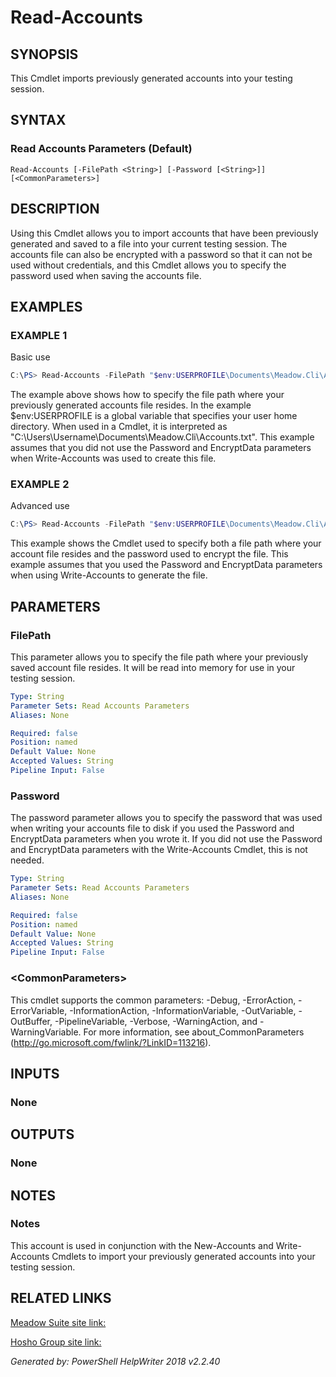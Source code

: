 ﻿# Read-Accounts

## SYNOPSIS
This Cmdlet imports previously generated accounts into your testing session.

## SYNTAX

### Read Accounts Parameters (Default)
```
Read-Accounts [-FilePath <String>] [-Password [<String>]] [<CommonParameters>]
```

## DESCRIPTION
Using this Cmdlet allows you to import accounts that have been previously generated and saved to a file into your current testing session.  The accounts file can also be encrypted with a password so that it can not be used without credentials, and this Cmdlet allows you to specify the password used when saving the accounts file.

## EXAMPLES

### EXAMPLE 1
Basic use
```powershell
C:\PS> Read-Accounts -FilePath "$env:USERPROFILE\Documents\Meadow.Cli\Accounts.txt"
```

The example above shows how to specify the file path where your previously generated accounts file resides.  In the example $env:USERPROFILE is a global variable that specifies your user home directory.  When used in a Cmdlet, it is interpreted as "C:\\Users\\Username\\Documents\\Meadow.Cli\\Accounts.txt".  This example assumes that you did not use the Password and EncryptData parameters when Write-Accounts was used to create this file.

### EXAMPLE 2
Advanced use
```powershell
C:\PS> Read-Accounts -FilePath "$env:USERPROFILE\Documents\Meadow.Cli\Accoutns.txt" -Password 'My-Password!'
```

This example shows the Cmdlet used to specify both a file path where your account file resides and the password used to encrypt the file.  This example assumes that you used the Password and EncryptData parameters when using Write-Accounts to generate the file.

## PARAMETERS

### FilePath
This parameter allows you to specify the file path where your previously saved account file resides.  It will be read into memory for use in your testing session.

```yaml
Type: String
Parameter Sets: Read Accounts Parameters
Aliases: None

Required: false
Position: named
Default Value: None
Accepted Values: String
Pipeline Input: False
```

### Password
The password parameter allows you to specify the password that was used when writing your accounts file to disk if you used the Password and EncryptData parameters when you wrote it.  If you did not use the Password and EncryptData parameters with the Write-Accounts Cmdlet, this is not needed.

```yaml
Type: String
Parameter Sets: Read Accounts Parameters
Aliases: None

Required: false
Position: named
Default Value: None
Accepted Values: String
Pipeline Input: False
```

### \<CommonParameters\>
This cmdlet supports the common parameters: -Debug, -ErrorAction, -ErrorVariable, -InformationAction, -InformationVariable, -OutVariable, -OutBuffer, -PipelineVariable, -Verbose, -WarningAction, and -WarningVariable. For more information, see about_CommonParameters (http://go.microsoft.com/fwlink/?LinkID=113216).

## INPUTS

### None


## OUTPUTS

### None


## NOTES

### Notes
This account is used in conjunction with the New-Accounts and Write-Accounts Cmdlets to import your previously generated accounts into your testing session.

## RELATED LINKS

[Meadow Suite site link:](https://meadowsuite.com)

[Hosho Group site link:](https://hosho.io)


*Generated by: PowerShell HelpWriter 2018 v2.2.40*
